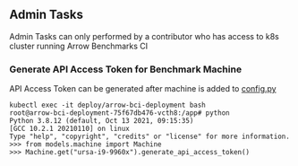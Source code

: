 ## Admin Tasks

Admin Tasks can only performed by a contributor who has access to k8s cluster running Arrow Benchmarks CI

### Generate API Access Token for Benchmark Machine
API Access Token can be generated after machine is added to [config.py](../config.py)

    kubectl exec -it deploy/arrow-bci-deployment bash
    root@arrow-bci-deployment-75f67db476-vcth8:/app# python
    Python 3.8.12 (default, Oct 13 2021, 09:15:35) 
    [GCC 10.2.1 20210110] on linux
    Type "help", "copyright", "credits" or "license" for more information.
    >>> from models.machine import Machine
    >>> Machine.get("ursa-i9-9960x").generate_api_access_token()

